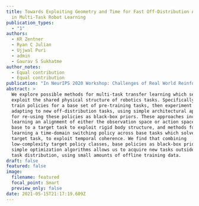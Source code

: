 ```yaml
---
title: Towards Exploiting Geometry and Time for Fast Off-Distribution Adaptation
  in Multi-Task Robot Learning
publication_types:
  - "1"
authors:
  - KR Zentner
  - Ryan C Julian
  - Ujjwal Puri
  - admin
  - Gaurav S Sukhatme
author_notes:
  - Equal contribution
  - Equal contribution
publication: "In NeurIPS 2020 Workshop: Challenges of Real World Reinforcement Learning"
abstract: >
  We explore possible methods for multi-task transfer learning which seek to
  exploit the shared physical structure of robotics tasks. Specifically, we
  train policies for a base set of pre-training tasks, then experiment with
  adapting to new off-distribution tasks, using simple architectural approaches
  for re-using these policies as black-box priors. These approaches include
  learning an alignment of either the observation space or action space from a
  base to a target task to exploit rigid body structure, and methods for
  learning a time-domain switching policy across base tasks which solves the
  target task, to exploit temporal coherence. We find that combining
  low-complexity target policy classes, base policies as black-box priors, and
  simple optimization algorithms allows us to acquire new tasks outside the base
  task distribution, using small amounts of offline training data.
draft: false
featured: false
image:
  filename: featured
  focal_point: Smart
  preview_only: false
date: 2021-05-15T21:17:19.609Z
---
```

